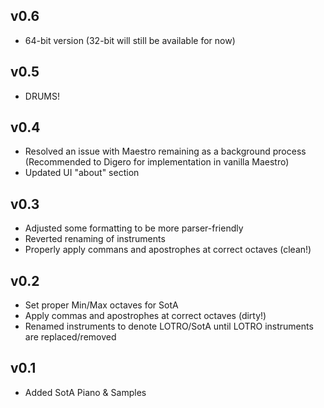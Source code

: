 
v0.6
----------
- 64-bit version (32-bit will still be available for now)

v0.5
----------
- DRUMS!

v0.4
----------
- Resolved an issue with Maestro remaining as a background process (Recommended to Digero for implementation in vanilla Maestro)
- Updated UI "about" section

v0.3
----------
- Adjusted some formatting to be more parser-friendly
- Reverted renaming of instruments
- Properly apply commans and apostrophes at correct octaves (clean!)

v0.2
----------
- Set proper Min/Max octaves for SotA
- Apply commas and apostrophes at correct octaves (dirty!)
- Renamed instruments to denote LOTRO/SotA until LOTRO instruments are replaced/removed

v0.1
----------
- Added SotA Piano & Samples
